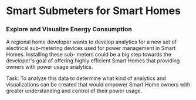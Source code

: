 

#                         Smart Submeters for Smart Homes

###                     Explore and Visualize Energy Consumption

  A regional home developer wants to develop analytics for a new set of electrical 
  sub-metering devices used for power management in Smart Homes. Installing these sub-
  meters could be a big step towards the developer's goal of offering highly efficient 
  Smart Homes that providing owners with power usage analytics.
 
  Task: To analyze this data to determine what kind of analytics and visualizations can
  be created that would empower Smart Home owners with greater understanding and control 
  of their power usage.
